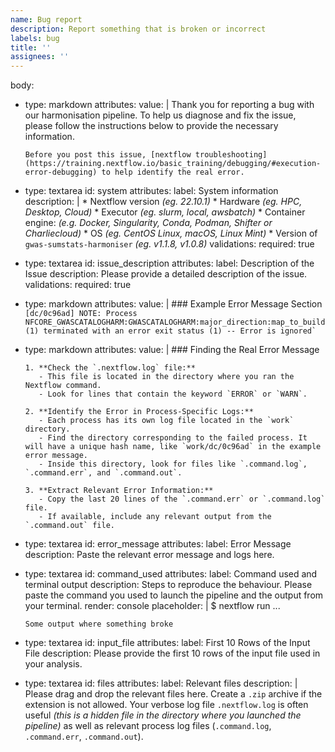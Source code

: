 ```yaml
---
name: Bug report
description: Report something that is broken or incorrect
labels: bug
title: ''
assignees: ''
---
```


body:
  - type: markdown
    attributes:
      value: |
        Thank you for reporting a bug with our harmonisation pipeline. To help us diagnose and fix the issue, please follow the instructions below to provide the necessary information.
        
        Before you post this issue, [nextflow troubleshooting](https://training.nextflow.io/basic_training/debugging/#execution-error-debugging) to help identify the real error.
  - type: textarea
    id: system
    attributes:
      label: System information
      description: |
        * Nextflow version _(eg. 22.10.1)_
        * Hardware _(eg. HPC, Desktop, Cloud)_
        * Executor _(eg. slurm, local, awsbatch)_
        * Container engine: _(e.g. Docker, Singularity, Conda, Podman, Shifter or Charliecloud)_
        * OS _(eg. CentOS Linux, macOS, Linux Mint)_
        * Version of `gwas-sumstats-harmoniser` _(eg. v1.1.8, v1.0.8)_
    validations:
      required: true
  - type: textarea
    id: issue_description
    attributes:
      label: Description of the Issue
      description: Please provide a detailed description of the issue.
    validations:
      required: true
  - type: markdown
    attributes:
      value: |
        ### Example Error Message Section
        ```
        [dc/0c96ad] NOTE: Process NFCORE_GWASCATALOGHARM:GWASCATALOGHARM:major_direction:map_to_build (1) terminated with an error exit status (1) -- Error is ignored`
        ```
  - type: markdown
    attributes:
      value: |
        ### Finding the Real Error Message

        1. **Check the `.nextflow.log` file:**
           - This file is located in the directory where you ran the Nextflow command.
           - Look for lines that contain the keyword `ERROR` or `WARN`.

        2. **Identify the Error in Process-Specific Logs:**
           - Each process has its own log file located in the `work` directory.
           - Find the directory corresponding to the failed process. It will have a unique hash name, like `work/dc/0c96ad` in the example error message.
           - Inside this directory, look for files like `.command.log`, `.command.err`, and `.command.out`.

        3. **Extract Relevant Error Information:**
           - Copy the last 20 lines of the `.command.err` or `.command.log` file.
           - If available, include any relevant output from the `.command.out` file.
  - type: textarea
    id: error_message
    attributes:
      label: Error Message
      description: Paste the relevant error message and logs here.
  - type: textarea
    id: command_used
    attributes:
      label: Command used and terminal output
      description: Steps to reproduce the behaviour. Please paste the command you used to launch the pipeline and the output from your terminal.
      render: console
      placeholder: |
        $ nextflow run ...

        Some output where something broke
  - type: textarea
    id: input_file
    attributes:
      label: First 10 Rows of the Input File
      description: Please provide the first 10 rows of the input file used in your analysis.
  - type: textarea
    id: files
    attributes:
      label: Relevant files
      description: |
        Please drag and drop the relevant files here. Create a `.zip` archive if the extension is not allowed.
        Your verbose log file `.nextflow.log` is often useful _(this is a hidden file in the directory where you launched the pipeline)_ as well as relevant process log files (`.command.log`, `.command.err`, `.command.out`).
